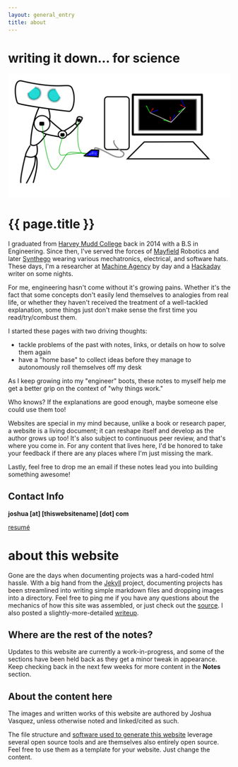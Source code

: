 ```yaml
---
layout: general_entry
title: about
---
```

# writing it down... for science
<center>
<img src="/img/mascot_big.svg">
</center>

# {{ page.title }}

I graduated from [Harvey Mudd College](https://www.hmc.edu/) back in 2014 with a B.S in Engineering.
Since then, I've served the forces of [Mayfield](https://www.heykuri.com/blog/important_difficult_announcement/) Robotics and later [Synthego](https://www.synthego.com/) wearing various mechatronics, electrical, and software hats.
These days, I'm a researcher at [Machine Agency](https://machineagency.github.io/) by day and a [Hackaday](http://hackaday.com/author/doublejumpelectric/) writer on some nights.


For me, engineering hasn't come without it's growing pains. Whether it's the fact that some concepts don't easily lend themselves to analogies from real life, or whether they haven't received the treatment of a well-tackled explanation, some things just don't make sense the first time you read/try/combust them.

I started these pages with two driving thoughts:

- tackle problems of the past with notes, links, or details on how to solve them again
- have a "home base" to collect ideas before they manage to autonomously roll themselves off my desk

As I keep growing into my "engineer" boots, these notes to myself help me get a better grip on the context of "why things work."

Who knows? If the explanations are good enough, maybe someone else could use them too!

Websites are special in my mind because, unlike a book or research paper, a website is a living document; it can reshape itself and develop as the author grows up too! It's also subject to continuous peer review, and that's where you come in. For any content that lives here, I'd be honored to take your feedback if there are any places where I'm just missing the mark.

Lastly, feel free to drop me an email if these notes lead you into building something awesome!

## Contact Info

**joshua [at] [thiswebsitename] [dot] com**

[resum&eacute;](../downloads/jvasquez_resume_nov_2017.pdf)


# about this website

Gone are the days when documenting projects was a hard-coded html hassle.
With a big hand from the [Jekyll](http://jekyllrb.com/) project, documenting projects has been streamlined into writing simple markdown files and dropping images into a directory.
Feel free to ping me if you have any questions about the mechanics of how this site was assembled, or just check out the [source](https://github.com/Poofjunior/website).
I also posted a slightly-more-detailed [writeup](http://www.doublejumpelectric.com/projects/website_mark_2/2015-12-25-website_mark_2/).

## Where are the rest of the notes?

Updates to this website are currently a work-in-progress, and some of the sections have been held back as they get a minor tweak in appearance.
Keep checking back in the next few weeks for more content in the **Notes** section.

## About the content here

The images and written works of this website are authored by Joshua Vasquez, unless otherwise noted and linked/cited as such.

The file structure and [software used to generate this website](https://github.com/Poofjunior/website) leverage several open source tools and are themselves also entirely open source. Feel free to use them as a template for your website. Just change the content.
